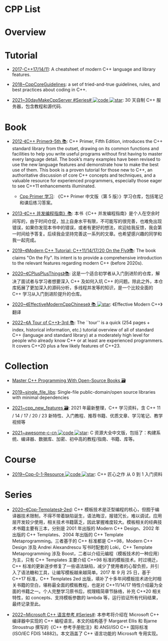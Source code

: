 # CPP List

# Overview

# Tutorial

- [2017-C++17/14/11](https://parg.co/b1f): A cheatsheet of modern C++ language and library features.

- [2018~CppCoreGuidelines](https://github.com/isocpp/CppCoreGuidelines): a set of tried-and-true guidelines, rules, and best practices about coding in C++.

- [2021~30dayMakeCppServer #Series# ![code](https://ng-tech.icu/assets/code.svg) ![star](https://img.shields.io/github/stars/yuesong-feng/30dayMakeCppServer)](https://github.com/yuesong-feng/30dayMakeCppServer): 30 天自制 C++ 服务器，包含教程和源代码.

# Book

- [2012-《C++ Primer》-5th 📚](https://www.oreilly.com/library/view/c-primer-fifth/9780133053043/): C++ Primer, Fifth Edition, introduces the C++ standard library from the outset, drawing on its common functions and facilities to help you write useful programs without first having to master every language detail. The book’s many examples have been revised to use the new language features and demonstrate how to make the best use of them. This book is a proven tutorial for those new to C++, an authoritative discussion of core C++ concepts and techniques, and a valuable resource for experienced programmers, especially those eager to see C++11 enhancements illuminated.

  - [Cpp Primer 学习](https://github.com/applenob/Cpp_Primer_Practice): 《C++ Primer 中文版（第 5 版）》学习仓库，包括笔记和课后练习答案。

- [2013-《C++ 并发编程指南》📚](https://github.com/forhappy/Cplusplus-Concurrency-In-Practice): 本书《C++ 并发编程指南》是个人在空余时间写的，由于时间仓促，加上自身水平有限，不可能写的很完善，也难免出现错误，如果你发现本书中的错误，或者有更好的想法，欢迎给我反馈，我会第一时间给予答复。后续我会坚持完善这一系列的文章。也希望感兴趣的同学和我一起完成。

- [2019~《Modern C++ Tutorial: C++11/14/17/20 On the Fly》📚](https://github.com/changkun/modern-cpp-tutorial): The book claims "On the Fly". Its intent is to provide a comprehensive introduction to the relevant features regarding modern C++ (before 2020s).

- [2020~《CPlusPlusThings》📚](https://github.com/Light-City/CPlusPlusThings): 这是一个适合初学者从入门到进阶的仓库，解决了面试者与学习者想要深入 C++ 及如何入坑 C++ 的问题。除此之外，本仓库拓展了更加深入的源码分析，多线程并发等的知识，是一个比较全面的 C++ 学习从入门到进阶提升的仓库。

- [2020~《EffectiveModernCppChinese》 📚 ![star](https://img.shields.io/github/stars/CnTransGroup/EffectiveModernCppChinese)](https://github.com/CnTransGroup/EffectiveModernCppChinese): 《Effective Modern C++》翻译

- [2022~《A Tour of C++》-3rd 📚](https://www.stroustrup.com/tour3.html): The ``tour'' is a quick (254 pages + index, historical information, etc.) tutorial overview of all of standard C++ (language and standard library) at a moderately high level for people who already know C++ or at least are experienced programmers. It covers C++20 plus a few likely features of C++23.

# Collection

- [Master C++ Programming With Open-Source Books 🗃️](https://www.ossblog.org/master-c-programming-with-open-source-books/)

- [2019~single_file_libs](https://github.com/nothings/single_file_libs): Single-file public-domain/open source libraries with minimal dependencies

- [2021~cpp_new_features 🗃️](https://github.com/0voice/cpp_new_features): 2021 年最新整理，C++ 学习资料，含 C++ 11 / 14 / 17 / 20 / 23 新特性、入门教程、推荐书籍、优质文章、学习笔记、教学视频等

- [2021~awesome-c-cn ![code](https://ng-tech.icu/assets/code.svg) ![star](https://img.shields.io/github/stars/jobbole/awesome-c-cn)](https://github.com/jobbole/awesome-c-cn): C 资源大全中文版，包括了：构建系统、编译器、数据库、加密、初中高的教程/指南、书籍、库等。

# Course

- [2019~Cpp-0-1-Resource ![code](https://ng-tech.icu/assets/code.svg) ![star](https://img.shields.io/github/stars/AnkerLeng/Cpp-0-1-Resource)](https://github.com/AnkerLeng/Cpp-0-1-Resource): C++ 匠心之作 从 0 到 1 入门资料

# Series

- [2020~《Cpp-Templates》-2ed](https://github.com/downdemo/Cpp-Templates-2ed): C++ 模板技术是泛型编程的核心，但囿于编译器技术限制，不得不带着缺陷诞生，语法晦涩，报错冗长，难以调试，应用层开发较少使用，相关技术书籍匮乏，因此掌握难度较大。模板相关的经典技术书籍主要有三本，分别是 2001 年出版的 Modern C++ Design、2002 年出版的 C++ Templates、2004 年出版的 C++ Template Metaprogramming。三者基于的 C++ 标准都是 C++98，Modern C++ Design 涉及 Andrei Alexandrescu 写书时配套的 Loki，C++ Template Metaprogramming 涉及 Boost，二者以介绍元编程（模板技术的一种应用）为主，只有 C++ Templates 主要介绍 C++98 标准的模板技术。时过境迁，C++ 标准的更新逐步修复了一些语法缺陷，减少了使用者的心智负担，并引入了语法糖和工具，让编写模板越来越简单。2017 年 9 月 25 日，基于 C++17 标准，C++ Templates 2ed 出版，填补了十多年间模板技术进化时相关书籍的空白，堪称最全面的模板教程，也是对 C++11/14/17 特性介绍最为全面的书籍之一。个人完整学习原书后，梳理精简章节脉络，补充 C++20 相关特性，如 concepts、支持模板参数的 lambda 等，运行验证所有代码结果，最终记录至此。

- [2022~Microsoft C++ 语言参考 #Series#](https://learn.microsoft.com/zh-cn/cpp/cpp/cpp-language-reference?view=msvc-170): 本参考将介绍在 Microsoft C++ 编译器中实现的 C++ 编程语言。本文的结构基于 Margaret Ellis 和 Bjarne Stroustrup 撰写的《C++ 参考手册批注》和 ANSI/ISO C++ 国际标准 (ISO/IEC FDIS 14882)。本文涵盖了 C++ 语言功能的 Microsoft 专用实现。
